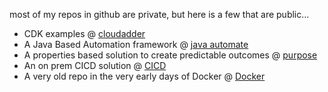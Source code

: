 most of my repos in github are private, but here is a few that are public...

- CDK examples @ [cloudadder](https://github.com/cloudadder)
- A Java Based Automation framework @ [java automate](https://github.com/tinytelly/java-automate)
- A properties based solution to create predictable outcomes @ [purpose](https://github.com/tinytelly/purpose)
- An on prem CICD solution @ [CICD](https://github.com/tinytelly/cicd)
- A very old repo in the very early days of Docker @ [Docker](https://github.com/tinytelly/docker-sybase)
